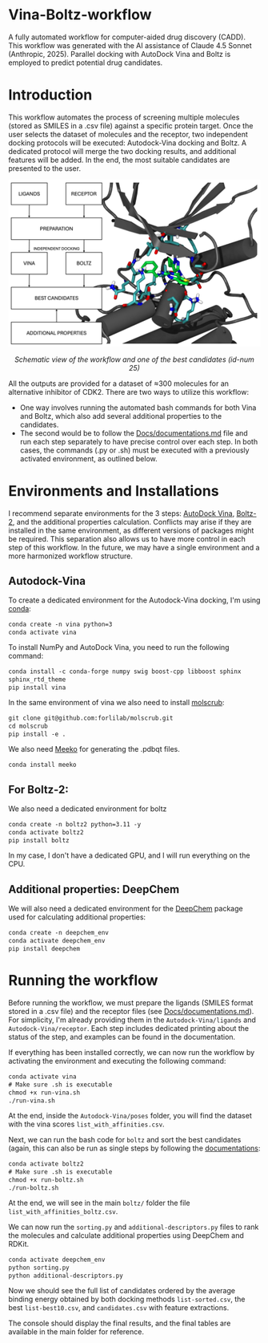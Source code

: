 # Vina-Boltz-workflow
A fully automated workflow for computer-aided drug discovery (CADD). This workflow was generated with the AI assistance of Claude 4.5 Sonnet (Anthropic, 2025). Parallel docking with AutoDock Vina and Boltz is employed to predict potential drug candidates.

# Introduction
This workflow automates the process of screening multiple molecules (stored as SMILES in a .csv file) against a specific protein target. Once the user selects the dataset of molecules and the receptor, two independent docking protocols will be executed: Autodock-Vina docking and Boltz. A dedicated protocol will merge the two docking results, and additional features will be added. In the end, the most suitable candidates are presented to the user. 

<p align="center">
<img src="Docs/summary.png" width="600" />
</p>
<p align="center">
<em>Schematic view of the workflow and one of the best candidates (id-num 25)</em>
</p>

All the outputs are provided for a dataset of ≈300 molecules for an alternative inhibitor of CDK2. There are two ways to utilize this workflow: 

- One way involves running the automated bash commands for both Vina and Boltz, which also add several additional properties to the candidates. 
- The second would be to follow the [Docs/documentations.md](Docs/documentations.md) file and run each step separately to have precise control over each step. In both cases, the commands (.py or .sh) must be executed with a previously activated environment, as outlined below.  

# Environments and Installations

I recommend separate environments for the 3 steps: [AutoDock Vina](https://autodock-vina.readthedocs.io/en/latest/installation.html#python-bindings-linux-and-mac-only), [Boltz-2](https://github.com/forlilab/molscrub), and the additional properties calculation. Conflicts may arise if they are installed in the same environment, as different versions of packages might be required. This separation also allows us to have more control in each step of this workflow. In the future, we may have a single environment and a more harmonized workflow structure. 

## Autodock-Vina

To create a dedicated environment for the Autodock-Vina docking, I'm using [conda](https://anaconda.org/anaconda/conda):

```
conda create -n vina python=3
conda activate vina
```

To install NumPy and AutoDock Vina, you need to run the following command:

```
conda install -c conda-forge numpy swig boost-cpp libboost sphinx sphinx_rtd_theme
pip install vina
```

In the same environment of vina we also need to install [molscrub](https://github.com/forlilab/molscrub):

```
git clone git@github.com:forlilab/molscrub.git
cd molscrub
pip install -e .
```

We also need [Meeko](https://meeko.readthedocs.io/en/release-doc/) for generating the .pdbqt files.

```
conda install meeko
```

## For Boltz-2: 

We also need a dedicated environment for boltz 

```
conda create -n boltz2 python=3.11 -y
conda activate boltz2
pip install boltz
```

In my case, I don't have a dedicated GPU, and I will run everything on the CPU.

## Additional properties: DeepChem

We will also need a dedicated environment for the [DeepChem](https://deepchem.io/tutorials/the-basic-tools-of-the-deep-life-sciences/) package used for calculating additional properties:

```
conda create -n deepchem_env
conda activate deepchem_env
pip install deepchem
```

# Running the workflow

Before running the workflow, we must prepare the ligands (SMILES format stored in a .csv file) and the receptor files (see [Docs/documentations.md](Docs/documentations.md)). For simplicity, I'm already providing them in the `Autodock-Vina/ligands` and `Autodock-Vina/receptor`. Each step includes dedicated printing about the status of the step, and examples can be found in the documentation.

If everything has been installed correctly, we can now run the workflow by activating the environment and executing the following command:

```
conda activate vina
# Make sure .sh is executable
chmod +x run-vina.sh
./run-vina.sh
```

At the end, inside the `Autodock-Vina/poses` folder, you will find the dataset with the vina scores `list_with_affinities.csv`. 

Next, we can run the bash code for `boltz` and sort the best candidates (again, this can also be run as single steps by following the [documentations](Docs/documentations.md):

```
conda activate boltz2
# Make sure .sh is executable
chmod +x run-boltz.sh
./run-boltz.sh
```

At the end, we will see in the main `boltz/` folder the file `list_with_affinities_boltz.csv`.

We can now run the `sorting.py` and `additional-descriptors.py` files to rank the molecules and calculate additional properties using DeepChem and RDKit.

```
conda activate deepchem_env
python sorting.py
python additional-descriptors.py
```

Now we should see the full list of candidates ordered by the average binding energy obtained by both docking methods `list-sorted.csv`, the best `list-best10.csv`, and `candidates.csv` with feature extractions. 

The console should display the final results, and the final tables are available in the main folder for reference.
